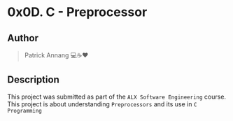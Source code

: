 # 0x0D. C - Preprocessor

## Author

> Patrick Annang :computer::coffee::heart:

## Description

This project was submitted as part of the `ALX Software Engineering` course.
This project is about understanding `Preprocessors` and its use in `C Programming`
